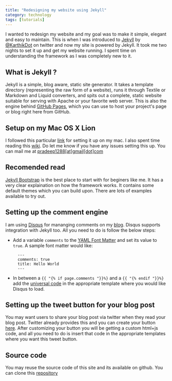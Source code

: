 ```yaml
---
title: "Redesigning my website using Jekyll"
category: technology
tags: [tutorials]
---
```


I wanted to redesign my website and my goal was to make it simple, elegant and easy to maintain. This is when I was introduced to [Jekyll](https://github.com/mojombo/jekyll) by [@KarthikDot](http://twitter.com/KarthikDot "target=_blank") on twitter and now my site is powered by Jekyll. It took me two nights to set it up and get my website running. I spent time on understanding the framework as I was completely new to it.

## What is Jekyll ?
Jekyll is a simple, blog aware, static site generator. It takes a template directory (representing the raw form of a website), runs it through Textile or Markdown and Liquid converters, and spits out a complete, static website suitable for serving with Apache or your favorite web server. This is also the engine behind [GitHub Pages](http://pages.github.com), which you can use to host your project's page or blog right here from GitHub.

## Setup on my Mac OS X Lion
I followed this particular [link](http://brandonbohling.com/2011/08/27/Installing-Jekyll-on-Mac/ "target=_blank") for setting it up on my mac. I also spent time reading this [wiki](https://github.com/mojombo/jekyll/wiki "target=_blank"). Do let me know if you have any issues setting this up. You can mail me at [pradeep1288\[at\]gmail\[dot\]com](mailto:pradeep1288@gmail.com)

## Recomended read

[Jekyll Bootstrap](http://jekyllbootstrap.com/) is the best place to start with for beginers like me. It has a very clear explaination on how the framework works. It contains some default themes which you can build upon. There are lots of examples available to try out.

## Setting up the comment engine

I am using [Disqus](http://disqus.com) for mananging comments on my [blog](/blog). Disqus supports integration with Jekyll too. All you need to do is follow the below steps:

* Add a variable `comments` to the [YAML Font Matter](https://github.com/mojombo/jekyll/wiki/YAML-Front-Matter) and set its value to `true`. A sample font matter would like:

		---
		comments: true
		title: Hello World
		---

* In between a  `{{ "{% if page.comments "}}%}`  and a `{{ "{% endif "}}%}` add the [universal code](http://docs.disqus.com/developers/universal/ "target=_blank") in the appropriate template where you would like Disqus to load.

## Setting up the tweet button for your blog post
You may want users to share your blog post via twitter when they read your blog post. Twitter already provides this and you can create your button [here](https://twitter.com/about/resources/buttons#tweet "target=_blank"). After customizing your button you will be getting a custom html+js code, and all you need to do is insert that code in the appropriate templates where you want this tweet button. 

## Source code
You may reuse the source code of this site and its available on github. You can clone this [repository](https://github.com/pradeep1288/pradeep1288.github.com) 
